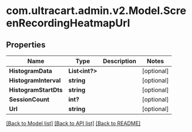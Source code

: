 # com.ultracart.admin.v2.Model.ScreenRecordingHeatmapUrl
## Properties

Name | Type | Description | Notes
------------ | ------------- | ------------- | -------------
**HistogramData** | **List&lt;int?&gt;** |  | [optional] 
**HistogramInterval** | **string** |  | [optional] 
**HistogramStartDts** | **string** |  | [optional] 
**SessionCount** | **int?** |  | [optional] 
**Url** | **string** |  | [optional] 


[[Back to Model list]](../README.md#documentation-for-models) [[Back to API list]](../README.md#documentation-for-api-endpoints) [[Back to README]](../README.md)

